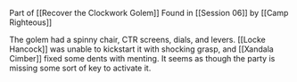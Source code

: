 Part of [[Recover the Clockwork Golem]]
Found in [[Session 06]] by [[Camp Righteous]]

The golem had a spinny chair, CTR screens, dials, and levers. [[Locke Hancock]] was unable to kickstart it with shocking grasp, and [[Xandala Cimber]] fixed some dents with menting. It seems as though the party is missing some sort of key to activate it.
